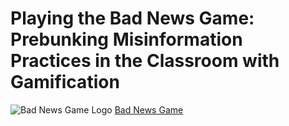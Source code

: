 # Playing the Bad News Game: Prebunking Misinformation Practices in the Classroom with Gamification
![Bad News Game Logo](https://www.getbadnews.com/wp-content/uploads/2021/09/LFq72phE.png)
[Bad News Game](https://pages.github.com/](https://www.getbadnews.com/en))
